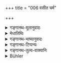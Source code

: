 +++
title = "006 वसीत चर्म"

+++

<details><summary>गङ्गानथ-मूलानुवादः</summary>

He should wear either skin or a bit of cloth; he shall bathe in the evening, as also in the meaning; he shall always wear matted locks, as also beard, hair on his body and nails.—(6)
</details>

<details><summary>मेधातिथिः</summary>

**चर्म** गोमृगादीनाम् । **चीरं** वस्त्रखण्डम् । **सायं** दिवसावसानसमयः । **प्रगे** चाह्नः प्रथमोदये । एवं सायं स्नानविधानाद् रात्रौ भोजनम् अस्याहुः, भुक्ते स्नानप्रतिषेधात् । 

- <u>तद् अयुक्तम्</u> इत्य् अन्ये । यतः स्नातकव्रतम् "अतः स्नानम् आचरेद् भुक्त्वा" इति । महाभारते तु पुरुषमात्रधर्मतया स्मर्यते । त्रैकालिकम् अप्य् अस्य स्नानं भविष्यति वैकल्पिकम् । 

- **जटाश्मश्रुलोकनखानि** न कर्तयेत् ॥ ६.६ ॥
</details>

<details><summary>गङ्गानथ-भाष्यानुवादः</summary>

*Skin*—of the bull, the deer and other such animals.

‘*Cīra*’—a bit of cloth.

^(‘)*Evening*’—end of the day.

‘*Morning*’—opening of the day.

This rule regarding bathing in the evening implies that the man is to eat at night only; because Bathing after meals is forbidden.

This view, some say, is not right; because among the observances of the Accomplished Student, it is said that ‘after taking his food he shall bathe’ (which shows that bathing after meals is not entirely forbidden), in fact this bathing after meals is declared in the *Mahābhārata* as to be done by each and every person.

It is open to the Hermit to bathe thrice during the day—this being a matter of option.

‘*Matted locks*, *beard, hairs on the body and nails*’;—all this he shall not have cut.—(6)
</details>

<details><summary>गङ्गानथ-टिप्पन्यः</summary>

‘*Cīram*’—‘*Vastrakhaṇḍa*, tattered garment’ (Medhātithi, and Govindarāja);—‘dress of bark’ (Nārāyaṇa, Rāghavānanda and Kullūka, to whom last Buhler wrongly attributes the former explanation).

The second half of this verse is quoted in *Mitākṣarā* (on 3.46).
</details>

<details><summary>गङ्गानथ-तुल्य-वाक्यानि</summary>

*Gautama* (3.34).—‘He shall wear his hair in braids and dress in hark
and skins.’

*Bodhāyana* (2.11-15).—(See under 3.)

*Bodhāyana* (3.3-19).—‘Let him not injure even gadflies or gnats; let
him hear cold and perform austerities; let him constantly reside in the forest, be contented, and delight in dresses made of hark and skins and in carrying water.’

*Āpastamba* (2.22.1, 12, 13, 17).—‘A dress of materials procured in the
woods (shins or hark) is ordained for him. He shall sacrifice only after having bathed in the following manner: He shall enter the water slowly, and bathe without heating it (with his hand), his face turned towards the sun. He shall offer the burnt oblations, sustain his life, feed his guests and prepare his clothes with materials provided in the forest.’

*Vaśiṣṭha* (9.1).—‘The hermit, shall wear his hair in braids and dress
in garments made of bark and skin.’

*Viṣṇu* (94.8-10).—‘He must wear a dress made of skins or bark; he must
suffer the hairs of his head, of his heard and of his body and his nails to grow; he must bathe in the morning, noon and evening.’

*Yājñavalkya* (3.46).—(See under 5.)
</details>

<details><summary>Bühler</summary>

006	Let him wear a skin or a tattered garment; let him bathe in the evening or in the morning; and let him always wear (his hair in) braids, the hair on his body, his beard, and his nails (being unclipped).
</details>
